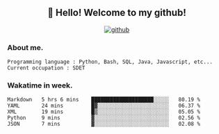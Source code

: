 <h2 align="center">👋 Hello! Welcome to my github! </h2>
<p align="center">
  <a href="https://github.com/usergwen"><img src="https://img.shields.io/badge/GitHub-24292e" alt="github"></a>
</p>

### About me.

```Plain Text
Programming language : Python, Bash, SQL, Java, Javascript, etc...
Current occupation : SDET
```
### Wakatime in week.

<!--START_SECTION:waka-->
```text
Markdown   5 hrs 6 mins    ████████████████████░░░░░   80.19 % 
YAML       24 mins         █▓░░░░░░░░░░░░░░░░░░░░░░░   06.37 % 
XML        19 mins         █▒░░░░░░░░░░░░░░░░░░░░░░░   05.05 % 
Python     9 mins          ▓░░░░░░░░░░░░░░░░░░░░░░░░   02.56 % 
JSON       7 mins          ▓░░░░░░░░░░░░░░░░░░░░░░░░   02.08 % 
```
<!--END_SECTION:waka-->
